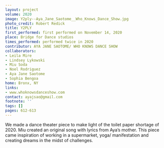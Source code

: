 ```yaml
---
layout: project
volume: 2020
image: Y2ply--Aya_Jane_Saotome__Who_Knows_Dance_Show.jpg
photo_credit: Robert Redick
title: Y2PLY
first_performed: first performed on November 14, 2020
place: Bridge for Dance studios
times_performed: performed twice in 2020
contributor: AYA JANE SAOTOME/ WHO KNOWS DANCE SHOW
collaborators:
- Leila Mire
- Lindsey Lykowski
- Miu Soda
- Noel Rodriguez
- Aya Jane Saotome
- Sophia Bengoa
home: Bronx, NY
links:
- www.whoknowsdanceshow.com
contact: ayajsao@gmail.com
footnote: ''
tags: []
pages: 612-613
---
```



We made a dance theater piece to make light of the toilet paper shortage of 2020. Miu created an original song with lyrics from Aya’s mother. This piece came inspiration of working in a supermarket, yoga/ manifestation and creating dreams in the midst of challenges.
